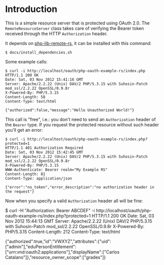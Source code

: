# Introduction
This is a simple resource server that is protected using OAuth 2.0. The
`RemoteResourceServer` class takes care of verifying the Bearer token
received through the HTTP `Authorization` header.

It depends on [php-lib-remote-rs](https://github.com/fkooman/php-lib-remote-rs),
it can be installed with this command:

    $ docs/install_dependencies.sh

Some example calls:

    $ curl -i http://localhost/oauth/php-oauth-example-rs/index.php 
    HTTP/1.1 200 OK
    Date: Sat, 03 Nov 2012 15:41:16 GMT
    Server: Apache/2.2.22 (Unix) DAV/2 PHP/5.3.15 with Suhosin-Patch mod_ssl/2.2.22 OpenSSL/0.9.8r
    X-Powered-By: PHP/5.3.15
    Content-Length: 58
    Content-Type: text/html

    {"authorized":false,"message":"Hello Unauthorized World!"}

This call is "free", i.e.: you don't need to send an `Authorization` header of
the `Bearer` type. If you request the protected resource without such header
you'll get an error:

    $ curl -i http://localhost/oauth/php-oauth-example-rs/index.php?protected=1
    HTTP/1.1 401 Authorization Required
    Date: Sat, 03 Nov 2012 15:42:45 GMT
    Server: Apache/2.2.22 (Unix) DAV/2 PHP/5.3.15 with Suhosin-Patch mod_ssl/2.2.22 OpenSSL/0.9.8r
    X-Powered-By: PHP/5.3.15
    WWW-Authenticate: Bearer realm="My Example RS"
    Content-Length: 81
    Content-Type: application/json

    {"error":"no_token","error_description":"no authorization header in the request"}

Now when you specify a valid `Authorization` header all will be fine:

$ curl -H "Authorization: Bearer ABCDEF" -i http://localhost/oauth/php-oauth-example-rs/index.php?protected=1
HTTP/1.1 200 OK
Date: Sat, 03 Nov 2012 15:44:13 GMT
Server: Apache/2.2.22 (Unix) DAV/2 PHP/5.3.15 with Suhosin-Patch mod_ssl/2.2.22 OpenSSL/0.9.8r
X-Powered-By: PHP/5.3.15
Content-Length: 212
Content-Type: text/html

{"authorized":true,"id":"VWXYZ","attributes":{"uid":["admin"],"eduPersonEntitlement":["urn:vnd:oauth2:applications"],"displayName":["Carlos Catalano"]},"resource_owner_scope":["grades"]}

